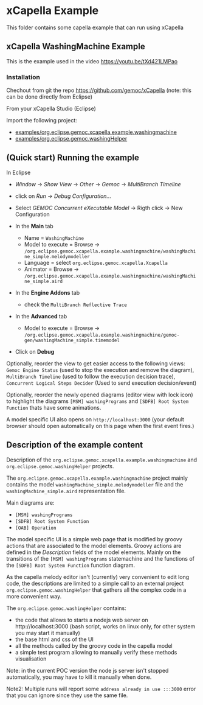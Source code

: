 
# xCapella Example

This folder contains some capella example that can run using xCapella 

## xCapella WashingMachine Example

This is the example used in the video https://youtu.be/tXd421LMPao

### Installation

Chechout from git the repo https://github.com/gemoc/xCapella  (note: this can be done directly from Eclipse)

From your xCapella Studio (Eclipse)

Import the following project:
- [examples/org.eclipse.gemoc.xcapella.example.washingmachine](https://github.com/gemoc/xCapella/tree/master/examples/org.eclipse.gemoc.xcapella.example.washingmachine)
- [examples/org.eclipse.gemoc.washingHelper](https://github.com/gemoc/xCapella/tree/master/examples/org.eclipse.gemoc.washingHelper)

## (Quick start) Running the example

In Eclipse

* *Window* -> *Show View* -> *Other* -> *Gemoc* -> *MultiBranch Timeline* 

* click on *Run* -> *Debug Configuration...*
* Select *GEMOC Concurrent eXecutable Model* -> Rigth click -> New Configuration
* In the **Main** tab
  * Name =  `WashingMachine`
  * Model to execute = Browse -> `/org.eclipse.gemoc.xcapella.example.washingmachine/washingMachine_simple.melodymodeller`
  * Language = select `org.eclipse.gemoc.xcapella.Xcapella`
  * Animator = Browse -> `/org.eclipse.gemoc.xcapella.example.washingmachine/washingMachine_simple.aird`
* In the **Engine Addons** tab
  * check the `MultiBranch Reflective Trace`
* In the **Advanced** tab
  * Model to execute = Browse -> `/org.eclipse.gemoc.xcapella.example.washingmachine/gemoc-gen/washingMachine_simple.timemodel`

* Click on **Debug**


Optionally, reorder the view to get easier access to the following views: `Gemoc Engine Status` (used to stop the execution and remove the diagram), 
`MultiBranch Timeline` (used to follow the execution decision trace), `Concurrent Logical Steps Decider` (Used to send execution decision/event)  

Optionally, reorder the newly opened diagrams (editor view with lock icon) to highlight the diagrams `[MSM] washingPrograms` and `[SDFB] Root System Function`
thats have some animations.

A model specific UI also opens on `http://localhost:3000`  (your default browser should open automatically on this page when the first event fires.)


## Description of the example content 

Description of the `org.eclipse.gemoc.xcapella.example.washingmachine` and `org.eclipse.gemoc.washingHelper` projects.


The `org.eclipse.gemoc.xcapella.example.washingmachine` project mainly contains the model `washingMachine_simple.melodymodeller` file and the `washingMachine_simple.aird` representation file.


Main diagrams are:
* `[MSM] washingPrograms` 
* `[SDFB] Root System Function`
* `[OAB] Operation`

The model specific UI is a simple web page that is modified by groovy actions that are associated to the model elements.
Groovy actions are defined in the *Description* fields of the model elements. Mainly on the transitions of the  `[MSM] washingPrograms` statemachine and 
the functions of the `[SDFB] Root System Function` function diagram.

As the capella melody editor isn't (currently) very convenient to edit long code, the descriptions are limited to a simple call to an external project `org.eclipse.gemoc.washingHelper` 
that gathers all the complex code in a more convenient way. 

The `org.eclipse.gemoc.washingHelper` contains:
- the code that allows to starts a nodejs web server on http://localhost:3000  (bash script,  works on linux only, for other system you may start it manually) 
- the base html and css of the UI
- all the methods called by  the groovy code in the capella model
- a simple test program allowing to manually verify these methods visualisation


Note: in the current POC version the node js server isn't stopped automatically, you may have to kill it manually when done. 

Note2: Multiple runs will report some `address already in use :::3000` error 
that you can ignore since they use the same file.


